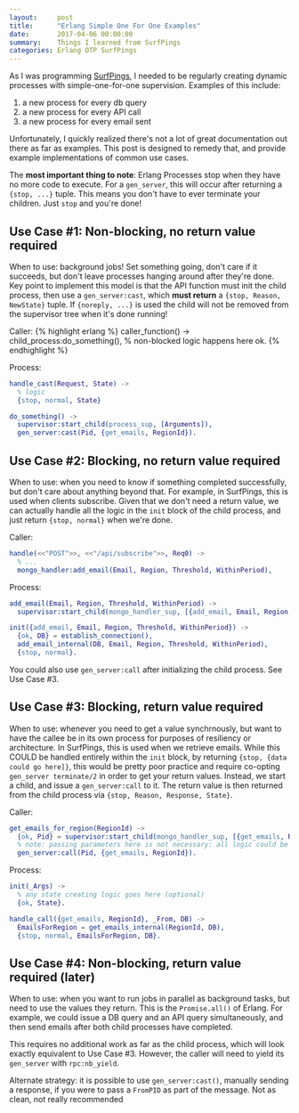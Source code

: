 ```yaml
---
layout:     post
title:      "Erlang Simple One For One Examples"
date:       2017-04-06 00:00:00
summary:    Things I learned from SurfPings
categories: Erlang OTP SurfPings
---
```


As I was programming [SurfPings](http://surfpings.com), I needed to be regularly creating dynamic processes with simple-one-for-one supervision. Examples of this include:

1. a new process for every db query
2. a new process for every API call
3. a new process for every email sent

Unfortunately, I quickly realized there's not a lot of great documentation out there as far as examples. This post is designed to remedy that, and provide example implementations of common use cases.

The **most important thing to note**: Erlang Processes stop when they have no more code to execute. For a `gen_server`, this will occur after returning a `{stop, ...}` tuple. This means you don't have to ever terminate your children. Just `stop` and you're done!

## Use Case #1: Non-blocking, no return value required

When to use: background jobs! Set something going, don't care if it succeeds, but don't leave processes hanging around after they're done. Key point to implement this model is that the API function must init the child process, then use a `gen_server:cast`, which **must return** a `{stop, Reason, NewState}` tuple. If `{noreply, ...}` is used the child will not be removed from the supervisor tree when it's done running!

Caller:
{% highlight erlang %}
caller_function() ->
  child_process:do_something(),
  % non-blocked logic happens here
  ok.
{% endhighlight %}

Process:
```erlang
handle_cast(Request, State) ->
  % logic
  {stop, normal, State}

do_something() ->
  supervisor:start_child(process_sup, [Arguments]),
  gen_server:cast(Pid, {get_emails, RegionId}).
```

## Use Case #2: Blocking, no return value required

When to use: when you need to know if something completed successfully, but don't care about anything beyond that. For example, in SurfPings, this is used when clients subscribe. Given that we don't need a return value, we can actually handle all the logic in the `init` block of the child process, and just return `{stop, normal}` when we're done.

Caller:
```erlang
handle(<<"POST">>, <<"/api/subscribe">>, Req0) ->
  % ...
  mongo_handler:add_email(Email, Region, Threshold, WithinPeriod),
```

Process:
```erlang
add_email(Email, Region, Threshold, WithinPeriod) ->
  supervisor:start_child(mongo_handler_sup, [{add_email, Email, Region, Threshold, WithinPeriod}]).

init({add_email, Email, Region, Threshold, WithinPeriod}) ->
  {ok, DB} = establish_connection(),
  add_email_internal(DB, Email, Region, Threshold, WithinPeriod),
  {stop, normal}.
```

You could also use `gen_server:call` after initializing the child process. See Use Case #3.

## Use Case #3: Blocking, return value required

When to use: whenever you need to get a value synchrnously, but want to have the callee be in its own process for purposes of resiliency or architecture. In SurfPings, this is used when we retrieve emails. While this COULD be handled entirely within the `init` block, by returning `{stop, {data could go here]}`, this would be pretty poor practice and require co-opting `gen_server terminate/2` in order to get your return values. Instead, we start a child, and issue a `gen_server:call` to it. The return value is then returned from the child process via `{stop, Reason, Response, State}`.

Caller:
```erlang
get_emails_for_region(RegionId) ->
  {ok, Pid} = supervisor:start_child(mongo_handler_sup, [{get_emails, RegionId}]),
  % note: passing parameters here is not necessary: all logic could be handled in the `handle_call`.
  gen_server:call(Pid, {get_emails, RegionId}).
```

Process:
```erlang
init(_Args) ->
  % any state creating logic goes here (optional)
  {ok, State}.

handle_call({get_emails, RegionId}, _From, DB) ->
  EmailsForRegion = get_emails_internal(RegionId, DB),
  {stop, normal, EmailsForRegion, DB}.
```

## Use Case #4: Non-blocking, return value required (later)

When to use: when you want to run jobs in parallel as background tasks, but need to use the values they return. This is the `Promise.all()` of Erlang. For example, we could issue a DB query and an API query simultaneously, and then send emails after both child processes have completed.

This requires no additional work as far as the child process, which will look exactly equivalent to Use Case #3. However, the caller will need to yield its `gen_server` with `rpc:nb_yield`.

Alternate strategy: it is possible to use `gen_server:cast()`, manually sending a response, if you were to pass a `FromPID` as part of the message. Not as clean, not really recommended
